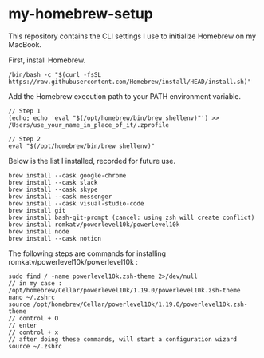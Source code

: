 # my-homebrew-setup
This repository contains the CLI settings I use to initialize Homebrew on my MacBook.

First, install Homebrew.
```
/bin/bash -c "$(curl -fsSL https://raw.githubusercontent.com/Homebrew/install/HEAD/install.sh)"
```
Add the Homebrew execution path to your PATH environment variable.
```
// Step 1
(echo; echo 'eval "$(/opt/homebrew/bin/brew shellenv)"') >> /Users/use_your_name_in_place_of_it/.zprofile

// Step 2
eval "$(/opt/homebrew/bin/brew shellenv)"
```
Below is the list I installed, recorded for future use.
```
brew install --cask google-chrome
brew install --cask slack
brew install --cask skype
brew install --cask messenger
brew install --cask visual-studio-code
brew install git
brew install bash-git-prompt (cancel: using zsh will create conflict)
brew install romkatv/powerlevel10k/powerlevel10k
brew install node
brew install --cask notion
```
The following steps are commands for installing romkatv/powerlevel10k/powerlevel10k :
```
sudo find / -name powerlevel10k.zsh-theme 2>/dev/null
// in my case : /opt/homebrew/Cellar/powerlevel10k/1.19.0/powerlevel10k.zsh-theme
nano ~/.zshrc
source /opt/homebrew/Cellar/powerlevel10k/1.19.0/powerlevel10k.zsh-theme
// control + O
// enter
// control + x
// after doing these commands, will start a configuration wizard
source ~/.zshrc
```
